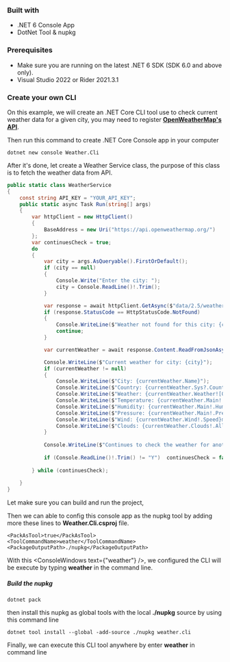 ### Built with

- .NET 6 Console App
- DotNet Tool & nupkg

### Prerequisites

- Make sure you are running on the latest .NET 6 SDK (SDK 6.0 and above only).
- Visual Studio 2022 or Rider 2021.3.1

### Create your own CLI

On this example, we will create an .NET Core CLI tool use to check current weather data for a given city, you may need to register <b>[OpenWeatherMap's API](https://openweathermap.org/api)</b>.

Then run this command to create .NET Core Console app in your computer

```shell
dotnet new console Weather.Cli
```

After it's done, let create a Weather Service class, the purpose of this class is to fetch the weather data from API.

```csharp:WeatherService.cs
public static class WeatherService
{
    const string API_KEY = "YOUR_API_KEY";
    public static async Task Run(string[] args)
    {
        var httpClient = new HttpClient()
        {
            BaseAddress = new Uri("https://api.openweathermap.org/")
        };       
        var continuesCheck = true;
        do
        {
            var city = args.AsQueryable().FirstOrDefault();
            if (city == null)
            {
                Console.Write("Enter the city: ");
                city = Console.ReadLine()!.Trim();
            }

            var response = await httpClient.GetAsync($"data/2.5/weather?q={city}&appid={API_KEY}&units=metric");
            if (response.StatusCode == HttpStatusCode.NotFound)
            {
                Console.WriteLine($"Weather not found for this city: {city}");
                continue;
            }

            var currentWeather = await response.Content.ReadFromJsonAsync<WeatherObject>();

            Console.WriteLine($"Current weather for city: {city}");           
            if (currentWeather != null)
            {
                Console.WriteLine($"City: {currentWeather.Name}");
                Console.WriteLine($"Country: {currentWeather.Sys?.Country}");
                Console.WriteLine($"Weather: {currentWeather.Weather![0].Description}");
                Console.WriteLine($"Temperature: {currentWeather.Main!.Temp}°C");
                Console.WriteLine($"Humidity: {currentWeather.Main!.Humidity}%");
                Console.WriteLine($"Pressure: {currentWeather.Main!.Pressure}hPa");
                Console.WriteLine($"Wind: {currentWeather.Wind!.Speed}m/s, {currentWeather!.Wind!.Deg}°");
                Console.WriteLine($"Clouds: {currentWeather.Clouds!.All}%");
            }
            
            Console.WriteLine($"Continues to check the weather for another city? (Y/N)");
            
            if (Console.ReadLine()!.Trim() != "Y")  continuesCheck = false;
            
        } while (continuesCheck);
        
    }
}
```

Let make sure you can build and run the project,

Then we can able to config this console app as the nupkg tool by adding more these lines to <b>Weather.Cli.csproj</b> file.

```csproj:Weather.Cli.csproj
<PackAsTool>true</PackAsTool>
<ToolCommandName>weather</ToolCommandName>
<PackageOutputPath>./nupkg</PackageOutputPath>
```

With this <ConsoleWindows text={"<ToolCommandName>weather</ToolCommandName>"} />, we configured the CLI will be execute by typing <b>weather</b> in the command line.

##### Build the nupkg

```shell
dotnet pack
```

then install this nupkg as global tools with the local <b>./nupkg</b> source by using this command line

```shell
dotnet tool install --global -add-source ./nupkg weather.cli
```

Finally, we can execute this CLI tool anywhere by enter <b>weather</b> in command line

